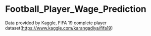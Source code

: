 # Football_Player_Wage_Prediction
Data provided by Kaggle, FIFA 19 complete player dataset(https://www.kaggle.com/karangadiya/fifa19)
